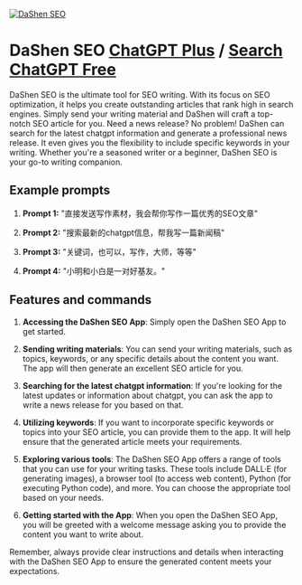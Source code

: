 
[![DaShen SEO](https://files.oaiusercontent.com/file-L3mqntABH4VrCv7Zwped6FsX?se=2123-10-17T07%3A06%3A22Z&sp=r&sv=2021-08-06&sr=b&rscc=max-age%3D31536000%2C%20immutable&rscd=attachment%3B%20filename%3D1696733197-iiicccooo.webp&sig=TKiIpmUHAIUMWf7UH55QBZRP3ueYy08QlKVhO0WghWM%3D)](https://chat.openai.com/g/g-2eSiag9o5-dashen-seo)

# DaShen SEO [ChatGPT Plus](https://chat.openai.com/g/g-2eSiag9o5-dashen-seo) / [Search ChatGPT Free](https://gptcall.net/index.html#/?search=DaShen%20SEO)

DaShen SEO is the ultimate tool for SEO writing. With its focus on SEO optimization, it helps you create outstanding articles that rank high in search engines. Simply send your writing material and DaShen will craft a top-notch SEO article for you. Need a news release? No problem! DaShen can search for the latest chatgpt information and generate a professional news release. It even gives you the flexibility to include specific keywords in your writing. Whether you're a seasoned writer or a beginner, DaShen SEO is your go-to writing companion.

## Example prompts

1. **Prompt 1:** "直接发送写作素材，我会帮你写作一篇优秀的SEO文章"

2. **Prompt 2:** "搜索最新的chatgpt信息，帮我写一篇新闻稿"

3. **Prompt 3:** "关键词，也可以，写作，大师，等等"

4. **Prompt 4:** "小明和小白是一对好基友。"

## Features and commands

1. **Accessing the DaShen SEO App**: Simply open the DaShen SEO App to get started.

2. **Sending writing materials**: You can send your writing materials, such as topics, keywords, or any specific details about the content you want. The app will then generate an excellent SEO article for you.

3. **Searching for the latest chatgpt information**: If you're looking for the latest updates or information about chatgpt, you can ask the app to write a news release for you based on that.

4. **Utilizing keywords**: If you want to incorporate specific keywords or topics into your SEO article, you can provide them to the app. It will help ensure that the generated article meets your requirements.

5. **Exploring various tools**: The DaShen SEO App offers a range of tools that you can use for your writing tasks. These tools include DALL·E (for generating images), a browser tool (to access web content), Python (for executing Python code), and more. You can choose the appropriate tool based on your needs.

6. **Getting started with the App**: When you open the DaShen SEO App, you will be greeted with a welcome message asking you to provide the content you want to write about.

Remember, always provide clear instructions and details when interacting with the DaShen SEO App to ensure the generated content meets your expectations.


